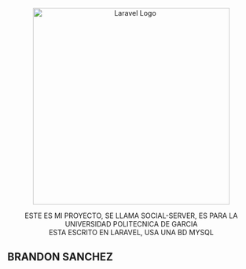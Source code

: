 <p align="center"><a href="https://laravel.com" target="_blank"><img src="https://raw.githubusercontent.com/laravel/art/master/logo-lockup/5%20SVG/2%20CMYK/1%20Full%20Color/laravel-logolockup-cmyk-red.svg" width="400" alt="Laravel Logo"></a></p>

<p align="center">
ESTE ES MI PROYECTO, SE LLAMA SOCIAL-SERVER, ES PARA LA UNIVERSIDAD POLITECNICA DE GARCIA <br>ESTA ESCRITO EN LARAVEL, USA UNA BD MYSQL
</p>

## BRANDON SANCHEZ

